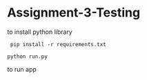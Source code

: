 # Assignment-3-Testing

to install python library

```
 pip install -r requirements.txt

```


```
python run.py
```
to run app

